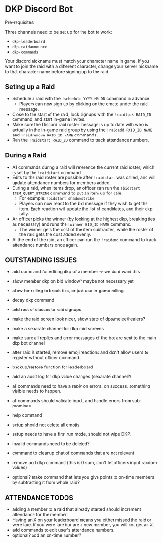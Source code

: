 # DKP Discord Bot

Pre-requisites:

Three channels need to be set up for the bot to work:
- `dkp-leaderboard`
- `dkp-raidannounce`
- `dkp-commands`

Your discord nickname must match your character name in game. If you want to join the raid with a different character, change your server nickname to that character name before signing up to the raid.

## Seting up a Raid

- Schedule a raid with the `!schedule YYYY-MM-DD` command in advance.
  - Players can now sign up by clicking on the emote under the raid message.
- Close to the start of the raid, lock signups with the `!raidlock RAID_ID` command, and start in-game invites.
- Make sure the Discord raid roster message is up to date with who is actually in the in-game raid group by using the `!raidadd RAID_ID NAME` and `!raidremove RAID_ID NAME` commands.
- Run the `!raidstart RAID_ID` command to track attendance numbers.

## During a Raid
- All commands during a raid will reference the current raid roster, which is set by the `!raidstart` command.
- Edits to the raid roster are possible after `!raidstart` was called, and will update attendance numbers for members added.
- During a raid, when items drop, an officer can run the `!bidstart ITEM_QUERY_STRING` command to put an item up for sale.
  - For example: `!bidstart shadowstrike`
  - Players can now react to the bid message if they wish to get the item. Each reaction will update the list of candidates, and their dkp tally.
- An officer picks the winner (by looking at the highest dkp, breaking ties as necessary) and runs the `!winner BID_ID NAME` command.
  - The winner gets the cost of the item subtracted, while the roster of the raid gets the cost added evenly.
- At the end of the raid, an officer can run the `!raidend` command to track attendance numbers once again.

## OUTSTANDING ISSUES

- add command for editing dkp of a member -> we dont want this

- show member dkp on bid window? maybe not necessary yet
- allow for rolling to break ties, or just use in-game rolling

- decay dkp command

- add rest of classes to raid signups

- make the raid screen look nicer, show stats of dps/melee/healers?
- make a separate channel for dkp raid screens
- make sure all replies and error messages of the bot are sent to the main dkp bot channel

- after raid is started, remove emoji reactions and don't allow users to register without officer command.

- backup/restore function for leaderboard

- add an audit log for dkp value changes (separate channel?)

- all commands need to have a reply on errors. on success, something visible needs to happen.

- all commands should validate input, and handle errors from sub-promises

- help command

- setup should not delete all emojis
- setup needs to have a first run mode, should not wipe DKP.

- invalid commands need to be deleted?
- command to cleanup chat of commands that are not relevant 

- remove add dkp command (this is 0 sum, don't let officers input random values)
- optional? make command that lets you give points to on-time members by subtracting it from whole raid?

## ATTENDANCE TODOS
- adding a member to a raid that already started should increment attendance for the member.
- Having an X on your leaderboard means you either missed the raid or were late. If you were late but are a new member, you will not get an X.
- add commands to edit user's attendance numbers.
- optional? add an on-time number?